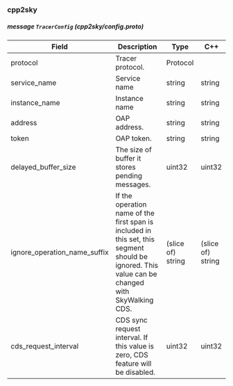 ### cpp2sky


##### message `TracerConfig` (cpp2sky/config.proto)

| Field | Description | Type | C++ |
| ----- | ----------- | ---- | --- |
| protocol | Tracer protocol. | Protocol | |
| service_name | Service name | string | string |
| instance_name | Instance name | string | string |
| address | OAP address. | string | string |
| token | OAP token. | string | string |
| delayed_buffer_size | The size of buffer it stores pending messages. | uint32 | uint32 |
| ignore_operation_name_suffix | If the operation name of the first span is included in this set, this segment should be ignored. This value can be changed with SkyWalking CDS. | (slice of) string | (slice of) string |
| cds_request_interval | CDS sync request interval. If this value is zero, CDS feature will be disabled. | uint32 | uint32 |



